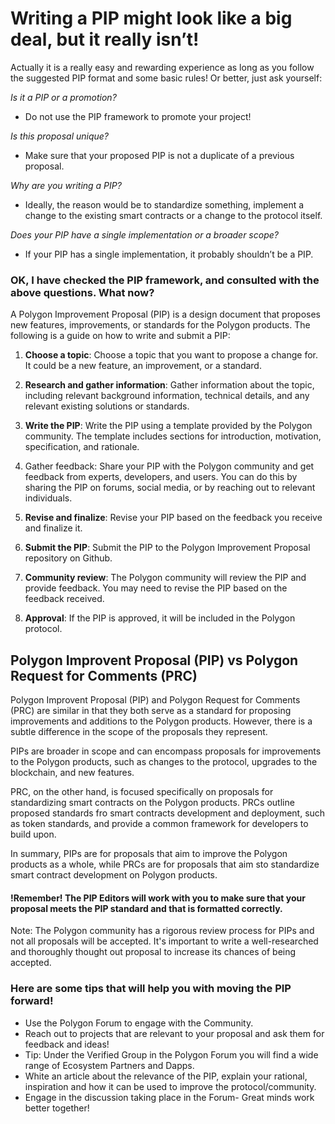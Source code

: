 # Writing a PIP might look like a big deal, but it really isn’t! 

Actually it is a really easy and rewarding experience as long as you follow the suggested PIP  format and some basic rules! Or better, just ask yourself: 

_Is it a PIP or a promotion?_

* Do not use the PIP framework to promote your project! 

_Is this proposal unique?_

* Make sure that your proposed PIP is not a duplicate of a previous proposal.

_Why are you writing a PIP?_


* Ideally, the reason would be to standardize something, implement a change to the existing smart contracts or a change to the protocol itself.

_Does your PIP have a single implementation or a broader scope?_


* If your PIP has a single implementation, it probably shouldn’t be a PIP. 

### OK, I have checked the PIP framework, and consulted with the above questions. What now?

A Polygon Improvement Proposal (PIP) is a design document that proposes new features, improvements, or standards for the Polygon products. The following is a guide on how to write and submit a PIP:

   1. **Choose a topic**: Choose a topic that you want to propose a change for. It could be a new feature, an improvement, or a standard.

   2. **Research and gather information**: Gather information about the topic, including relevant background information, technical details, and any relevant existing solutions or standards.

   3. **Write the PIP**: Write the PIP using a template provided by the Polygon community. The template includes sections for introduction, motivation, specification, and rationale.

   4. Gather feedback: Share your PIP with the Polygon community and get feedback from experts, developers, and users. You can do this by sharing the PIP on forums, social media, or by reaching out to relevant individuals.

   5. **Revise and finalize**: Revise your PIP based on the feedback you receive and finalize it.

   6. **Submit the PIP**: Submit the PIP to the Polygon Improvement Proposal repository on Github.

   7. **Community review**: The Polygon community will review the PIP and provide feedback. You may need to revise the PIP based on the feedback received.

   8. **Approval**: If the PIP is approved, it will be included in the Polygon protocol.

## Polygon Improvent Proposal (PIP) vs Polygon Request for Comments (PRC)

Polygon Improvent Proposal (PIP) and Polygon Request for Comments (PRC) are similar in that they both serve as a standard for proposing improvements and additions to the Polygon products. However, there is a subtle difference in the scope of the proposals they represent.

PIPs are broader in scope and can encompass proposals for improvements to the Polygon products, such as changes to the protocol, upgrades to the blockchain, and new features.

PRC, on the other hand, is focused specifically on proposals for standardizing smart contracts on the Polygon products. PRCs outline proposed standards fro smart contracts development and deployment, such as token standards, and provide a common framework for developers to build upon. 

In summary, PIPs are for proposals that aim to improve the Polygon products as a whole, while PRCs are for proposals that aim sto standardize smart contract development on Polygon products. 

#### !Remember! The PIP Editors will work with you to make sure that your proposal meets the PIP standard and that is formatted correctly.

Note: The Polygon community has a rigorous review process for PIPs and not all proposals will be accepted. It's important to write a well-researched and thoroughly thought out proposal to increase its chances of being accepted.

### Here are some tips that will help you with moving the PIP forward! 

* Use the Polygon Forum to engage with the Community. 
* Reach out to projects that are relevant to your proposal and ask them for feedback and ideas! 
* Tip: Under the Verified Group in the Polygon Forum you will find a wide range of Ecosystem Partners and Dapps. 
* White an article about the relevance of the PIP, explain your rational, inspiration and how it can be used to improve the protocol/community. 
* Engage in the discussion taking place in the Forum- Great minds work better together! 
